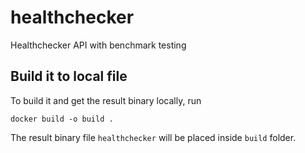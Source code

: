 # healthchecker
Healthchecker API with benchmark testing

## Build it to local file
To build it and get the result binary locally, run

```docker build -o build . ```

The result binary file `healthchecker` will be placed inside `build` folder.
